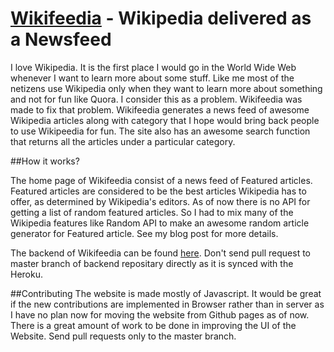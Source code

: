 # [Wikifeedia](http://vishnuks.com/Wikifeedia) - Wikipedia delivered as a Newsfeed

I love Wikipedia. It is the first place I would go in the World Wide Web  whenever I want to learn more about some stuff. Like me most of the netizens use Wikipedia only when they want to learn more about something and not for fun like Quora. I consider this as a problem.  Wikifeedia was made to fix that problem. Wikifeedia generates a news feed of awesome Wikipedia articles along with category that I hope would bring back people to use Wikipeedia for fun. The site also has an awesome search function that returns all the articles under a particular category. 

##How it works?

The home page of Wikifeedia consist of a news feed of Featured articles. Featured articles are considered to be the best articles Wikipedia has to offer, as determined by Wikipedia's editors. As of now there is no API for getting a list of random featured articles. So I had to mix many of the Wikipedia features like Random API to make an awesome random article generator for Featured article. See my  blog post for more details. 

The backend of Wikifeedia can be found [here](https://github.com/hackerkid/Wikifeedia-Backend). Don't send pull request to master branch of backend repositary directly as it is synced with the Heroku. 


##Contributing
The website is made mostly of Javascript. It would be great if the new contributions are implemented in Browser rather than in server as I have no plan now for moving the website from Github pages as of now. There is a great amount of work to be done in improving the UI of the Website. Send pull requests only to the master branch. 

